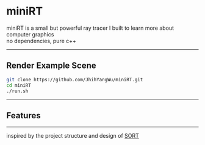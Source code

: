 # miniRT
miniRT is a small but powerful ray tracer I built to learn more about computer graphics  
no dependencies, pure c++  

---
## Render Example Scene
```sh
git clone https://github.com/JhihYangWu/miniRT.git
cd miniRT
./run.sh
```

---
## Features


---
inspired by the project structure and design of [SORT](https://github.com/JiayinCao/SORT)  
